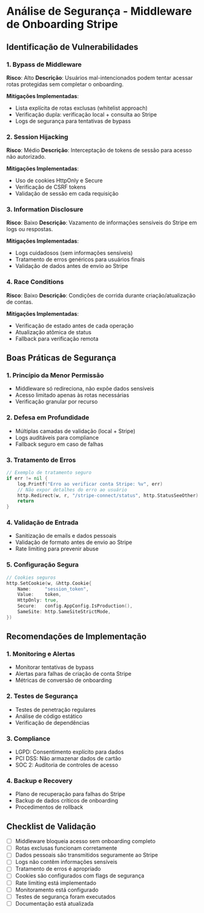 # Análise de Segurança - Middleware de Onboarding Stripe

## Identificação de Vulnerabilidades

### 1. Bypass de Middleware
**Risco**: Alto
**Descrição**: Usuários mal-intencionados podem tentar acessar rotas protegidas sem completar o onboarding.

**Mitigações Implementadas**:
- Lista explícita de rotas exclusas (whitelist approach)
- Verificação dupla: verificação local + consulta ao Stripe
- Logs de segurança para tentativas de bypass

### 2. Session Hijacking
**Risco**: Médio
**Descrição**: Interceptação de tokens de sessão para acesso não autorizado.

**Mitigações Implementadas**:
- Uso de cookies HttpOnly e Secure
- Verificação de CSRF tokens
- Validação de sessão em cada requisição

### 3. Information Disclosure
**Risco**: Baixo
**Descrição**: Vazamento de informações sensíveis do Stripe em logs ou respostas.

**Mitigações Implementadas**:
- Logs cuidadosos (sem informações sensíveis)
- Tratamento de erros genéricos para usuários finais
- Validação de dados antes de envio ao Stripe

### 4. Race Conditions
**Risco**: Baixo
**Descrição**: Condições de corrida durante criação/atualização de contas.

**Mitigações Implementadas**:
- Verificação de estado antes de cada operação
- Atualização atômica de status
- Fallback para verificação remota

## Boas Práticas de Segurança

### 1. Princípio da Menor Permissão
- Middleware só redireciona, não expõe dados sensíveis
- Acesso limitado apenas às rotas necessárias
- Verificação granular por recurso

### 2. Defesa em Profundidade
- Múltiplas camadas de validação (local + Stripe)
- Logs auditáveis para compliance
- Fallback seguro em caso de falhas

### 3. Tratamento de Erros
```go
// Exemplo de tratamento seguro
if err != nil {
    log.Printf("Erro ao verificar conta Stripe: %v", err)
    // Não expor detalhes do erro ao usuário
    http.Redirect(w, r, "/stripe-connect/status", http.StatusSeeOther)
    return
}
```

### 4. Validação de Entrada
- Sanitização de emails e dados pessoais
- Validação de formato antes de envio ao Stripe
- Rate limiting para prevenir abuse

### 5. Configuração Segura
```go
// Cookies seguros
http.SetCookie(w, &http.Cookie{
    Name:     "session_token",
    Value:    token,
    HttpOnly: true,
    Secure:   config.AppConfig.IsProduction(),
    SameSite: http.SameSiteStrictMode,
})
```

## Recomendações de Implementação

### 1. Monitoring e Alertas
- Monitorar tentativas de bypass
- Alertas para falhas de criação de conta Stripe
- Métricas de conversão de onboarding

### 2. Testes de Segurança
- Testes de penetração regulares
- Análise de código estático
- Verificação de dependências

### 3. Compliance
- LGPD: Consentimento explícito para dados
- PCI DSS: Não armazenar dados de cartão
- SOC 2: Auditoria de controles de acesso

### 4. Backup e Recovery
- Plano de recuperação para falhas do Stripe
- Backup de dados críticos de onboarding
- Procedimentos de rollback

## Checklist de Validação

- [ ] Middleware bloqueia acesso sem onboarding completo
- [ ] Rotas exclusas funcionam corretamente
- [ ] Dados pessoais são transmitidos seguramente ao Stripe
- [ ] Logs não contêm informações sensíveis
- [ ] Tratamento de erros é apropriado
- [ ] Cookies são configurados com flags de segurança
- [ ] Rate limiting está implementado
- [ ] Monitoramento está configurado
- [ ] Testes de segurança foram executados
- [ ] Documentação está atualizada
